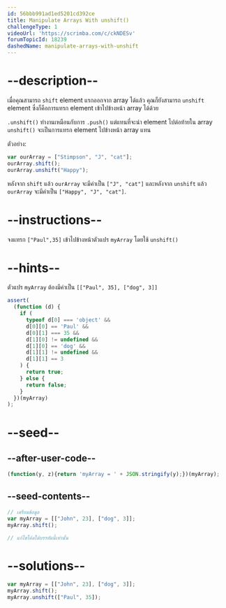 ```yaml
---
id: 56bbb991ad1ed5201cd392ce
title: Manipulate Arrays With unshift()
challengeType: 1
videoUrl: 'https://scrimba.com/c/ckNDESv'
forumTopicId: 18239
dashedName: manipulate-arrays-with-unshift
---
```


# --description--

เมื่อคุณสามารถ `shift` element แรกออกจาก array ได้แล้ว คุณก็ยังสามารถ `unshift` element ซึ่งก็คือการแทรก element เข้าไปข้างหน้า array ได้ด้วย

`.unshift()` ทำงานเหมือนกับการ `.push()` แต่แทนที่จะนำ element ไปต่อท้ายใน array `unshift()` จะเป็นการแทรก element ไปข้างหน้า array แทน

ตัวอย่าง:

```js
var ourArray = ["Stimpson", "J", "cat"];
ourArray.shift();
ourArray.unshift("Happy");
```

หลังจาก `shift` แล้ว `ourArray` จะมีค่าเป็น `["J", "cat"]` 
และหลังจาก `unshift` แล้ว `ourArray` จะมีค่าเป็น `["Happy", "J", "cat"]`.

# --instructions--

จงแทรก `["Paul",35]` เข้าไปข้างหน้าตัวแปร `myArray` โดยใช้ `unshift()`

# --hints--

ตัวแปร `myArray` ต้องมีค่าเป็น `[["Paul", 35], ["dog", 3]]`

```js
assert(
  (function (d) {
    if (
      typeof d[0] === 'object' &&
      d[0][0] == 'Paul' &&
      d[0][1] === 35 &&
      d[1][0] != undefined &&
      d[1][0] == 'dog' &&
      d[1][1] != undefined &&
      d[1][1] == 3
    ) {
      return true;
    } else {
      return false;
    }
  })(myArray)
);
```

# --seed--

## --after-user-code--

```js
(function(y, z){return 'myArray = ' + JSON.stringify(y);})(myArray);
```

## --seed-contents--

```js
// เตรียมข้อมูล
var myArray = [["John", 23], ["dog", 3]];
myArray.shift();

// แก้ไขโค้ดใต้บรรทัดนี้เท่านั้น
```

# --solutions--

```js
var myArray = [["John", 23], ["dog", 3]];
myArray.shift();
myArray.unshift(["Paul", 35]);
```
